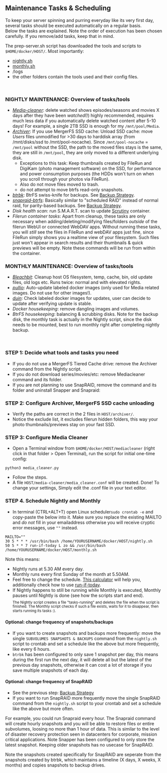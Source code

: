 ## Maintenance Tasks & Scheduling

To keep your server spinning and purring everyday like its very first day, several tasks should be executed automatically on a regular basis.  
Below the tasks are explained. Note the order of execution has been chosen carefully. If you remove/add tasks, keep that in mind. 

The prep-server.sh script has downloaded the tools and scripts to `$HOME/docker/HOST/`. Most importantly: 
- [nightly.sh](https://github.com/zilexa/Homeserver/blob/master/docker/HOST/nightly.sh)
- [monthly.sh](https://github.com/zilexa/Homeserver/blob/master/docker/HOST/monthly.sh)
- /logs
- the other folders contain the tools used and their config files.  

&nbsp;

### NIGHTLY MAINTENANCE: Overview of tasks/tools
- [_Media-cleaner_](https://github.com/clara-j/media_cleaner): delete watched shows episodes/seasons and movies X days after they have been _watched_(!) highly recommended, requires much less data if you automatically delete watched content after 5-10 days! For example, a single 2TB SSD is enough for my `/mnt/pool/Media`.
- [_Archiver_](https://github.com/trapexit/mergerfs#time-based-expiring): If you use MergerFS SSD cache: Unload SSD cache: move _Users_ files unmodified for >30 days to harddisk array (from /mnt/disks/ssd to /mnt/pool-nocache). Since `/mnt/pool-nocache` = `/mnt/pool` without the SSD, the path to the moved files stays is the same, they are still in `/mnt/pool`, they are only moved to a different underlying disk. 
    - Exceptions to this task: Keep thumbnails created by FileRun and DigiKam (photo management software) on the SSD, for performance and power consumption purposes (the HDDs won't turn on when you scroll through your photos via FileRun). 
    - Also do not move files moved to trash.
    - do not attempt to move btrfs read-only snapshots.  
- [_btrbk_](https://digint.ch/btrbk/): BtrFS swiss-knife for backups. See [Backup Strategy](https://github.com/zilexa/Homeserver/tree/master/backup-strategy). 
- [_snapraid-btrfs_](https://github.com/automorphism88/snapraid-btrfs): Basically similar to "scheduled RAID" instead of normal raid, for parity-based backups. See [Backup Strategy](https://github.com/zilexa/Homeserver/tree/master/backup-strategy).
- _Disk health scan_: run S.M.A.R.T. scan to update [Scrutiny](https://github.com/AnalogJ/scrutiny) container. 
- _Filerun container tasks_: Apart from cleanup, these tasks are only necessary when adding/deleting/modifying files/folders _outside_ of the filerun WebUI or connected WebDAV apps. Without running these tasks, you will _still_ see the files in FileRun and webDAV apps just fine, since FileRun simply shows you a realtime view of your filesystem. Such files just won't appear in search results and their thumbnails & quick previews will be empty. Note these commands will be run from within the container. 

### MONTHLY MAINTENANCE: Overview of tasks/tools
- [_Bleachbit_](https://www.bleachbit.org/): Cleanup host OS filesystem, temp, cache, bin, old update files, old logs etc. Runs twice: normal and with elevated rights.
- [_pullio_](https://hotio.dev/pullio/): Auto-update labeled docker images (only used for Media related images. Do not use for other images!).
- [_duin_](https://crazymax.dev/diun/): Check labeled docker images for updates, user can decide to update after verifying update is stable. 
- _Docker housekeeping_: remove dangling images and volumes. 
- _BtrFS housekeeping_: balancing & scrubbing disks. Note for the backup disk, the monthly task is actually in the Nightly script, since the disk needs to be mounted, best to run monthly right after completing nightly backup. 

&nbsp;


### STEP 1: Decide what tools and tasks you need
- If you do not use a MergerFS Tiered Cache drive: remove the Archiver command from the Nightly script. 
- If you do not download series/movies/etc: remove Mediacleaner command and its folder. 
- If you are not planning to use SnapRAID, remove the command and its folder and uninstall Snapper and Snapraid:  


### STEP 2: Configure Archiver, MergerFS SSD cache unloading
- Verify the paths are correct in the 2 files in `HOST/archiver/`.
- Notice the exclude list, it excludes filerun hidden folders, this way your photo thumbnails/previews stay on your fast SSD. 


### STEP 3: Configure Media Cleaner
- Open a Terminal window from `$HOME/docker/HOST/mediacleaner` (right click in that folder > Open Terminal), run the script for initial one-time config:
```
python3 media_cleaner.py
```
- Follow the steps.
- A file `HOST/media-cleaner/media_cleaner.conf` will be created. Done! To change your settings, Simply edit the .conf file in your text editor.

### STEP 4. Schedule Nightly and Monthly
- In terminal (CTRL+ALT+T) open Linux scheduler`sudo crontab -e` and copy-paste the below into it. Make sure you replace the existing MAILTO and _do not_ fill in your emailaddress otherwise you will receive cryptic error messages, use `""` instead. 
```
MAILTO=""
30 5 * * * /usr/bin/bash /home/YOURUSERNAME/docker/HOST/nightly.sh
50 5 * * 7 run-if-today L zo && /usr/bin/bash /home/YOURUSERNAME/docker/HOST/monthly.sh
```
Note this means:
- Nightly runs at 5.30 AM every day.
- Monthly runs every first Sunday of the month at 5.50AM. 
- Feel free to change the schedule. [This calculator](https://crontab.guru/) will help you, additionally check how to use [run-if-today](https://github.com/xr09/cron-last-sunday/blob/master/run-if-today). 
- If Nightly happens to still be running while Monthly is executed, Monthly pauses until Nightly is done (see how the scripts start and end).  
<sub>The Nightly script creates a file "tasks-running" and deletes the file when the script is finished. The Monthly script checks if such a file exists, waits for it to disappear, then starts running its tasks :). </sub>

#### Optional: change frequency of snapshots/backups
- If you want to create snapshots and backups more frequently: move the single `SUBVOLUMES SNAPSHOTS & BACKUPS` command from the `nightly.sh` script to crontab and set a schedule like the above but more frequently, like every 6 hours. 
- `btrbk` has been configured to only save 1 snapshot per day, this means during the first run the next day, it will delete all but the latest of the previous day snapshots, otherwise it can cost a lot of storage if you save multiple snapshots of each day.  

#### Optional: change frequency of SnapRAID
- See the previous step: [Backup Strategy](https://github.com/zilexa/Homeserver/tree/master/backup-strategy)
- If you want to run SnapRAID more frequently move the single SnapRAID command from the `nightly.sh` script to your crontab and set a schedule like the above but more often. 

For example, you could run Snapraid every hour. The Snapraid command will create hourly snapshots and you will be able to restore files or entire subvolumes, loosing no more than 1 hour of data. This is similar to the level of disaster recovery protection seen in datacenters for corporate, mission critical applications. Note Snapper has been configured to only store the latest snapshot. Keeping older snapshots has no usecase for SnapRAID. 

Note the snapshots created specifically for SnapRAID are seperate from the snapshots created by btrbk, which maintains a timeline (X days, X weeks, X months) and copies snapshots to backup drives. 


